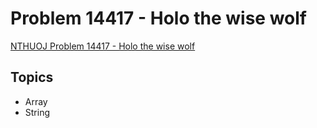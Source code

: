 # Problem 14417 - Holo the wise wolf
[NTHUOJ Problem 14417 - Holo the wise wolf](https://acm.cs.nthu.edu.tw/problem/14417/)

## Topics
- Array
- String